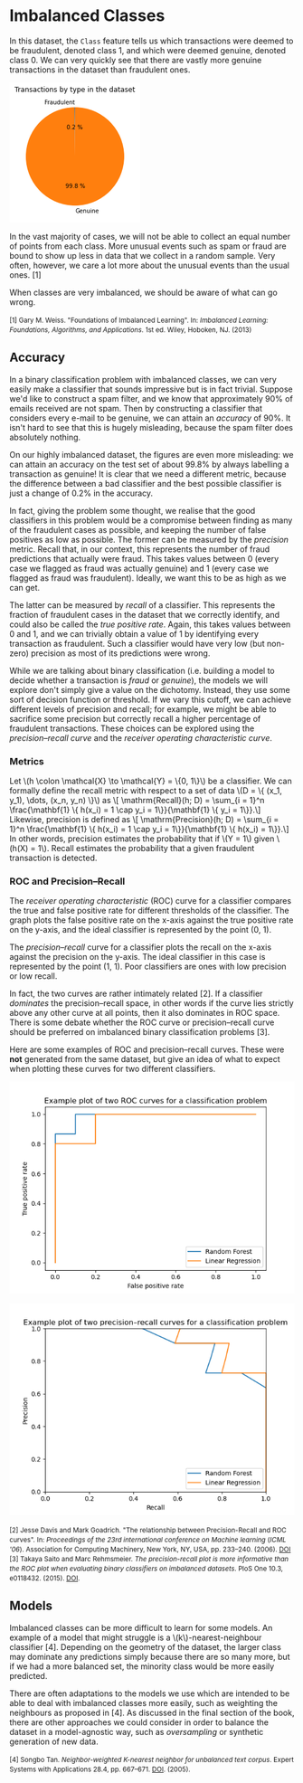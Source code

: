 # Imbalanced Classes
In this dataset, the `Class` feature tells us which transactions were deemed to be fraudulent, denoted class 1, and which were deemed genuine, denoted class 0. We can very quickly see that there are vastly more genuine transactions in the dataset than fraudulent ones.

![Pie chart showing class balance (approximately 99.8% genuine)](images/class_balance.png)

In the vast majority of cases, we will not be able to collect an equal number of points from each class. More unusual events such as spam or fraud are bound to show up less in data that we collect in a random sample. Very often, however, we care a lot more about the unusual events than the usual ones. [1]

When classes are very imbalanced, we should be aware of what can go wrong.

<small>[1] Gary M. Weiss. "Foundations of Imbalanced Learning". In: *Imbalanced Learning: Foundations, Algorithms, and Applications*. 1st ed. Wiley, Hoboken, NJ. (2013)</small>

## Accuracy

In a binary classification problem with imbalanced classes, we can very easily make a classifier that sounds impressive but is in fact trivial. Suppose we'd like to construct a spam filter, and we know that approximately 90% of emails received are not spam. Then by constructing a classifier that considers every e-mail to be genuine, we can attain an *accuracy* of 90%. It isn't hard to see that this is hugely misleading, because the spam filter does absolutely nothing.

On our highly imbalanced dataset, the figures are even more misleading: we can attain an accuracy on the test set of about 99.8% by always labelling a transaction as genuine! It is clear that we need a different metric, because the difference between a bad classifier and the best possible classifier is just a change of 0.2% in the accuracy.

In fact, giving the problem some thought, we realise that the good classifiers in this problem would be a compromise between finding as many of the fraudulent cases as possible, and keeping the number of false positives as low as possible. The former can be measured by the *precision* metric. Recall that, in our context, this represents the number of fraud predictions that actually were fraud. This takes values between 0 (every case we flagged as fraud was actually genuine) and 1 (every case we flagged as fraud was fraudulent). Ideally, we want this to be as high as we can get. 

The latter can be measured by *recall* of a classifier. This represents the fraction of fraudulent cases in the dataset that we correctly identify, and could also be called the *true positive rate*. Again, this takes values between 0 and 1, and we can trivially obtain a value of 1 by identifying every transaction as fraudulent. Such a classifier would have very low (but non-zero) precision as most of its predictions were wrong.

While we are talking about binary classification (i.e. building a model to decide whether a transaction is *fraud* or *genuine*), the models we will explore don't simply give a value on the dichotomy. Instead, they use some sort of decision function or threshold. If we vary this cutoff, we can achieve different levels of precision and recall; for example, we might be able to sacrifice some precision but correctly recall a higher percentage of fraudulent transactions. These choices can be explored using the *precision–recall curve* and the *receiver operating characteristic curve*.

### Metrics
Let \\(h \colon \mathcal{X} \to \mathcal{Y} = \\{0, 1\\}\\) be a classifier. We can formally define the recall metric with respect to a set of data \\(D = \\{ (x_1, y_1), \dots, (x_n, y_n) \\}\\) as
\\[ \mathrm{Recall}(h; D) = \sum_{i = 1}^n \frac{\mathbf{1} \\{ h(x_i) = 1 \cap y_i = 1\\}}{\mathbf{1} \\{ y_i = 1\\}}.\\]
Likewise, precision is defined as
\\[ \mathrm{Precision}(h; D) = \sum_{i = 1}^n \frac{\mathbf{1} \\{ h(x_i) = 1 \cap y_i = 1\\}}{\mathbf{1} \\{ h(x_i) = 1\\}}.\\]
In other words, precision estimates the probability that if \\(Y = 1\\) given \\(h(X) = 1\\). Recall estimates the probability that a given fraudulent transaction is detected.
### ROC and Precision–Recall
The *receiver operating characteristic* (ROC) curve for a classifier compares the true and false positive rate for different thresholds of the classifier. The graph plots the false positive rate on the x-axis against the true positive rate on the y-axis, and the ideal classifier is represented by the point (0, 1). 

The *precision–recall* curve for a classifier plots the recall on the x-axis against the precision on the y-axis. The ideal classifier in this case is represented by the point (1, 1). Poor classifiers are ones with low precision or low recall. 

In fact, the two curves are rather intimately related [2]. If a classifier *dominates* the precision–recall space, in other words if the curve lies strictly above any other curve at all points, then it also dominates in ROC space. There is some debate whether the ROC curve or precision–recall curve should be preferred on imbalanced binary classification problems [3].

Here are some examples of ROC and precision–recall curves. These were **not** generated from the same dataset, but give an idea of what to expect when plotting these curves for two different classifiers.

![Example ROC curve comparing two classifiers](images/roc.png)

![Example precision–recall curve comparing two classifiers](images/pr.png)

<small>[2] Jesse Davis and Mark Goadrich. "The relationship between Precision-Recall and ROC curves". In: <i>Proceedings of the 23rd international conference on Machine learning</i> (<i>ICML '06</i>). Association for Computing Machinery, New York, NY, USA, pp. 233–240.  (2006). [DOI](https://doi.org/10.1145/1143844.1143874)</small><br/>
<small>[3] Takaya Saito and Marc Rehmsmeier. *The precision-recall plot is more informative than the ROC plot when evaluating binary classifiers on imbalanced datasets*. PloS One 10.3, e0118432. (2015). [DOI](https://doi.org/10.1371/journal.pone.0118432).</small>

## Models
Imbalanced classes can be more difficult to learn for some models. An example of a model that might struggle is a \\(k\\)-nearest-neighbour classifier [4]. Depending on the geometry of the dataset, the larger class may dominate any predictions simply because there are so many more, but if we had a more balanced set, the minority class would be more easily predicted. 

There are often adaptations to the models we use which are intended to be able to deal with imbalanced classes more easily, such as weighting the neighbours as proposed in [4]. As discussed in the final section of the book, there are other approaches we could consider in order to balance the dataset in a model-agnostic way, such as *oversampling* or synthetic generation of new data.

<small>[4] Songbo Tan. *Neighbor-weighted K-nearest neighbor for unbalanced text corpus*. Expert Systems with Applications 28.4, pp. 667–671. [DOI](https://doi.org/10.1016/j.eswa.2004.12.0230). (2005).</small>